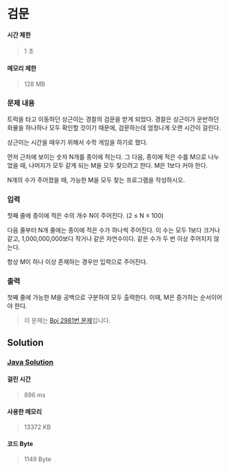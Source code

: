 # 검문


#### 시간 제한


> 1 초


#### 메모리 제한


> 128 MB


### 문제 내용


트럭을 타고 이동하던 상근이는 경찰의 검문을 받게 되었다. 경찰은 상근이가 운반하던 화물을 하나하나 모두 확인할 것이기 때문에, 검문하는데 엄청나게 오랜 시간이 걸린다.

상근이는 시간을 때우기 위해서 수학 게임을 하기로 했다.

먼저 근처에 보이는 숫자 N개를 종이에 적는다. 그 다음, 종이에 적은 수를 M으로 나누었을 때, 나머지가 모두 같게 되는 M을 모두 찾으려고 한다. M은 1보다 커야 한다.

N개의 수가 주어졌을 때, 가능한 M을 모두 찾는 프로그램을 작성하시오.


### 입력


첫째 줄에 종이에 적은 수의 개수 N이 주어진다. (2 ≤ N ≤ 100)

다음 줄부터 N개 줄에는 종이에 적은 수가 하나씩 주어진다. 이 수는 모두 1보다 크거나 같고, 1,000,000,000보다 작거나 같은 자연수이다. 같은 수가 두 번 이상 주어지지 않는다.

항상 M이 하나 이상 존재하는 경우만 입력으로 주어진다.


### 출력


첫째 줄에 가능한 M을 공백으로 구분하여 모두 출력한다. 이때, M은 증가하는 순서이어야 한다.


> 이 문제는 [Boj 2981번 문제](https://www.acmicpc.net/problem/2981)입니다.


## Solution


### [Java Solution](./main.java)


#### 걸린 시간


> 896 ms


#### 사용한 메모리


> 13372 KB


#### 코드 Byte


> 1149 Byte

